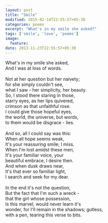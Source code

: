 ```yaml
---
layout: post
title: "Smile"
modified: 2015-02-14T22:55:57+05:30
categories: poems
excerpt: "What's in my smile she asked?"
tags: ['smile', 'love', 'poems']
image:
  feature:
date: 2013-11-23T22:55:57+05:30
---
```


What's in my smile she asked,<br/>
And I was at loss of words.<br/><br/>
Not at her question but her naivety;<br/>
for she simply couldn't see,<br/>
what I saw - her simplicity, her beauty.<br/>
So, I stood there staring in those,<br/>
starry eyes, as her lips quivered,<br/>
crimson as that unfaithful rose.<br/>
I could give those hopeful eyes,<br/>
the world, the universe, but words,<br/>
to them would be disgrace - lies.<br/><br/>
And so, all I could say was this:<br/>
When all hope seems weak,<br/>
It's your reassuring smile; I miss.<br/>
When I'm lost amidst these men,<br/>
It's your familiar voice, your<br/>
beautiful embrace, I desire then.<br/>
And when dusk draws near,<br/>
It's that ever so familiar light,<br/>
I search and seek for my dear.<br/><br/>
In the end it's not the question,<br/>
But the fact that I'm such a wreck -<br/>
that the girl whose possession,<br/>
Is this marvel, would never learn it's<br/>
wonder, for I'll remain in the shadows; gutless,<br/>
with a pen, tearing this verse to bits.<br/>
